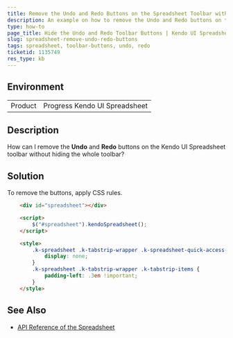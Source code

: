 ```yaml
---
title: Remove the Undo and Redo Buttons on the Spreadsheet Toolbar without Hiding the Whole Toolbar
description: An example on how to remove the Undo and Redo buttons on the toolbar of the Kendo UI Spreadsheet without hiding the whole toolbar.
type: how-to
page_title: Hide the Undo and Redo Toolbar Buttons | Kendo UI Spreadsheet
slug: spreadsheet-remove-undo-redo-buttons
tags: spreadsheet, toolbar-buttons, undo, redo
ticketid: 1135749
res_type: kb
---
```


## Environment

<table>
 <tr>
  <td>Product</td>
  <td>Progress Kendo UI Spreadsheet</td>
 </tr>
</table>

## Description

How can I remove the **Undo** and **Redo** buttons on the Kendo UI Spreadsheet toolbar without hiding the whole toolbar?

## Solution

To remove the buttons, apply CSS rules.


```html
    <div id="spreadsheet"></div>

    <script>
		$("#spreadsheet").kendoSpreadsheet();
    </script>

	<style>
		.k-spreadsheet .k-tabstrip-wrapper .k-spreadsheet-quick-access-toolbar {
			display: none;
		}
		.k-spreadsheet .k-tabstrip-wrapper .k-tabstrip-items {
			padding-left: .3em !important;
		}
	</style>
```

## See Also

* [API Reference of the Spreadsheet](http://docs.telerik.com/kendo-ui/api/javascript/ui/spreadsheet)
